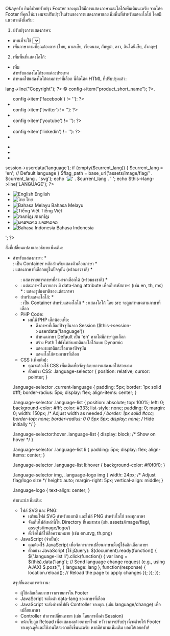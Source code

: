Okayครับ ยินดีช่วยปรับปรุง Footer ของคุณให้มีการแสดงภาษาและโลโก้เพิ่มเติมนะครับ
จากโค้ด Footer ที่คุณให้มา ผมจะปรับปรุงในส่วนของการแสดงภาษาและเพิ่มพื้นที่สำหรับแสดงโลโก้ โดยมีแนวทางดังนี้ครับ:
1. ปรับปรุงการแสดงภาษา:
 * แทนที่จะใช้ <select> ธรรมดา จะเปลี่ยนเป็น List ที่มีรูปธงชาติและชื่อภาษา เพื่อให้ดูสวยงามและเป็นมิตรกับผู้ใช้มากขึ้น
 * เพิ่มภาษาตามที่คุณต้องการ (ไทย, มาเลเซีย, เวียดนาม, กัมพูชา, ลาว, อินโดนีเซีย, อังกฤษ)
2. เพิ่มพื้นที่แสดงโลโก้:
 * เพิ่ม <div> สำหรับแสดงโลโก้ของแต่ละประเทศ
 * กำหนดให้แสดงโลโก้ตามภาษาที่เลือก
นี่คือโค้ด HTML ที่ปรับปรุงแล้ว:
<footer id="footer2-2" class="p-y footer f2 bg-navy">
    <div class="container">
        <div class="row text-white">
            <div class="col-sm-3 col-xs-12">
                <p><?php echo $this->lang->line("Copyright"); ?> &copy; <?php echo date("Y"); ?> <?php echo $this->config->item("product_short_name"); ?>.</p>
            </div>
            <div class="col-sm-3 col-xs-12 text-center">
                <ul class="footer-social" dir="<?php echo $lang['RTL']; ?>">
                    <?php if($this->config->item('facebook') != ''): ?>
                        <li><a href="<?php echo $this->config->item('facebook'); ?>" target="_blank" class="inverse"><i class="fa fa-facebook-square"></i></a></li>
                    <?php endif; ?>
                    <?php if($this->config->item('twitter') != ''): ?>
                        <li><a href="<?php echo $this->config->item('twitter'); ?>" target="_blank" class="inverse"><i class="fa fa-twitter-square"></i></a></li>
                    <?php endif; ?>
                    <?php if($this->config->item('youtube') != ''): ?>
                        <li><a href="<?php echo $this->config->item('youtube'); ?>" target="_blank" class="inverse"><i class="fa fa-youtube-square"></i></a></li>
                    <?php endif; ?>
                    <?php if($this->config->item('linkedin') != ''): ?>
                        <li><a href="<?php echo $this->config->item('linkedin'); ?>" target="_blank" class="inverse"><i class="fa fa-linkedin-square"></i></a></li>
                    <?php endif; ?>
                </ul>
            </div>
            <div class="col-sm-5 col-xs-12" dir="<?php echo $lang['RTL']; ?>">
                <ul class="footer-links">
                    <li><a href="<?php echo base_url('home/privacy_policy'); ?>" title="" class="edit inverse"><?php echo $lang['PRIVACY']; ?></a></li>
                    <li><a href="<?php echo base_url('home/terms_use'); ?>" title="" class="edit inverse"><?php echo $lang['TERMS']; ?></a></li>
                    <li><a href="<?php echo base_url('home/gdpr'); ?>" title="" class="edit inverse"><?php echo $lang['GDPR']; ?></a></li>
                </ul>
            </div>
            <div class="col-sm-1 col-xs-12">
                <div class="language-selector" dir="<?php echo $lang['RTL']; ?>">
                    <div class="current-language">
                        <?php
                            $current_lang = $this->session->userdata('language');
                            if (empty($current_lang)) {
                                $current_lang = 'en'; // Default language
                            }
                            $flag_path = base_url('assets/image/flag/' . $current_lang . '.svg');
                            echo '<img src="' . $flag_path . '" alt="' . $current_lang . '"> ';
                            echo $this->lang->line('LANGUAGE');
                        ?>
                    </div>
                    <ul class="language-list">
                        <li data-lang="en"><img src="<?php echo base_url('assets/image/flag/english.svg'); ?>" alt="English"> English</li>
                        <li data-lang="th"><img src="<?php echo base_url('assets/image/flag/thailand.svg'); ?>" alt="ไทย"> ไทย</li>
                        <li data-lang="ms"><img src="<?php echo base_url('assets/image/flag/malaysia.svg'); ?>" alt="Bahasa Melayu"> Bahasa Melayu</li>
                        <li data-lang="vi"><img src="<?php echo base_url('assets/image/flag/vietnam.svg'); ?>" alt="Tiếng Việt"> Tiếng Việt</li>
                        <li data-lang="km"><img src="<?php echo base_url('assets/image/flag/cambodia.svg'); ?>" alt="ភាសាខ្មែរ"> ភាសាខ្មែរ</li>
                        <li data-lang="lo"><img src="<?php echo base_url('assets/image/flag/laos.svg'); ?>" alt="ພາສາລາວ"> ພາສາລາວ</li>
                        <li data-lang="id"><img src="<?php echo base_url('assets/image/flag/indonesia.svg'); ?>" alt="Bahasa Indonesia"> Bahasa Indonesia</li>
                    </ul>
                </div>
            </div>
            <div class="col-sm-2 col-xs-12">
                <div class="language-logo" dir="<?php echo $lang['RTL']; ?>">
                    <?php
                        //  Path to the logo for the selected language
                        $logo_path = base_url('assets/image/logo/' . $current_lang . '.png'); 
                        //  Display the logo
                        echo '<img src="' . $logo_path . '" alt="Logo">';
                    ?>
                </div>
            </div>
        </div>
    </div>
</footer>
</div>

สิ่งที่เปลี่ยนแปลงและอธิบายเพิ่มเติม:
 * <div> สำหรับแสดงภาษา:
   * <div class="language-selector">:  เป็น Container หลักสำหรับแสดงตัวเลือกภาษา
   * <div class="current-language">:  แสดงภาษาที่เลือกอยู่ในปัจจุบัน (พร้อมธงชาติ)
   * <ul class="language-list">:  แสดงรายการภาษาที่สามารถเลือกได้ (พร้อมธงชาติ)
   * <li>:  แต่ละภาษาในรายการ มี data-lang attribute เพื่อเก็บรหัสภาษา (เช่น en, th, ms)
   * <img>: แสดงรูปธงชาติของแต่ละภาษา
 * <div> สำหรับแสดงโลโก้:
   * <div class="language-logo">: เป็น Container สำหรับแสดงโลโก้
   * <img>: แสดงโลโก้ โดย src จะถูกกำหนดตามภาษาที่เลือก
 * PHP Code:
   * ผมใช้ PHP เล็กน้อยเพื่อ:
     * ดึงภาษาที่เลือกปัจจุบันจาก Session ($this->session->userdata('language'))
     * กำหนดภาษา Default เป็น 'en' หากไม่มีภาษาถูกเลือก
     * สร้าง Path ไปยังไฟล์ธงชาติและโลโก้แบบ Dynamic
     * แสดงธงชาติและชื่อภาษาปัจจุบัน
     * แสดงโลโก้ตามภาษาที่เลือก
 * CSS (เพิ่มเติม):
   * คุณจะต้องใช้ CSS เพิ่มเติมเพื่อจัดรูปแบบการแสดงผลให้สวยงาม
   * ตัวอย่าง CSS:
.language-selector {
    position: relative;
    cursor: pointer;
}

.language-selector .current-language {
    padding: 5px;
    border: 1px solid #fff;
    border-radius: 5px;
    display: flex;
    align-items: center;
}

.language-selector .language-list {
    position: absolute;
    top: 100%;
    left: 0;
    background-color: #fff;
    color: #333;
    list-style: none;
    padding: 0;
    margin: 0;
    width: 150px; /* Adjust width as needed */
    border: 1px solid #ccc;
    border-top: none;
    border-radius: 0 0 5px 5px;
    display: none; /* Hide initially */
}

.language-selector:hover .language-list {
    display: block; /* Show on hover */
}

.language-selector .language-list li {
    padding: 5px;
    display: flex;
    align-items: center;
}

.language-selector .language-list li:hover {
    background-color: #f0f0f0;
}

.language-selector img,
.language-logo img {
    width: 24px; /* Adjust flag/logo size */
    height: auto;
    margin-right: 5px;
    vertical-align: middle;
}

.language-logo {
    text-align: center;
}

คำแนะนำเพิ่มเติม:
 * ไฟล์ SVG และ PNG:
   * เตรียมไฟล์ SVG สำหรับธงชาติ และไฟล์ PNG สำหรับโลโก้ ของทุกภาษา
   * จัดเก็บไฟล์เหล่านี้ใน Directory ที่เหมาะสม (เช่น assets/image/flag/, assets/image/logo/)
   * ตั้งชื่อไฟล์ให้สื่อความหมาย (เช่น en.svg, th.png)
 * JavaScript (จำเป็น):
   * คุณต้องใช้ JavaScript เพื่อจัดการการเปลี่ยนภาษาเมื่อผู้ใช้คลิกเลือกภาษา
   * ตัวอย่าง JavaScript (ใช้ jQuery):
$(document).ready(function() {
    $('.language-list li').click(function() {
        var lang = $(this).data('lang');
        //  Send language change request (e.g., using AJAX)
        $.post('<?php echo base_url("language/change"); ?>', { language: lang }, function(response) {
            location.reload(); // Reload the page to apply changes
        });
    });
});

สรุปขั้นตอนการทำงาน:
 * ผู้ใช้คลิกเลือกภาษาจากรายการใน Footer
 * JavaScript จะดึงค่า data-lang ของภาษาที่เลือก
 * JavaScript จะส่งคำขอไปยัง Controller ของคุณ (เช่น language/change) เพื่อเปลี่ยนภาษา
 * Controller ทำการเปลี่ยนภาษา (เช่น โดยการตั้งค่า Session)
 * หน้าเว็บถูก Reload เพื่อแสดงผลด้วยภาษาใหม่
หวังว่าการปรับปรุงนี้จะช่วยให้ Footer ของคุณดูดีและใช้งานได้สะดวกยิ่งขึ้นนะครับ หากมีคำถามเพิ่มเติม บอกได้เลยครับ!
